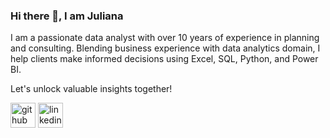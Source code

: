 ### Hi there 👋, I am Juliana
I am a passionate data analyst with over 10 years of experience in planning and consulting. 
Blending business experience with data analytics domain, I help clients make informed decisions using Excel, SQL, Python, and Power BI. 

Let's unlock valuable insights together!


[<img src='https://cdn.jsdelivr.net/npm/simple-icons@3.0.1/icons/github.svg' alt='github' height='40'>](https://github.com/julianamariela)  [<img src='https://cdn.jsdelivr.net/npm/simple-icons@3.0.1/icons/linkedin.svg' alt='linkedin' height='40'>](https://www.linkedin.com/in/julianamariela/)  





